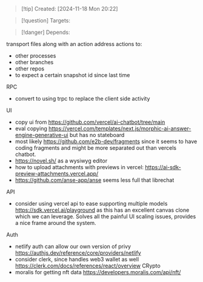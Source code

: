 
>[!tip] Created: [2024-11-18 Mon 20:22]

>[!question] Targets: 

>[!danger] Depends: 

transport files along with an action
address actions to:
- other processes
- other branches
- other repos
- to expect a certain snapshot id since last time


RPC
- convert to using trpc to replace the client side activity

UI
- copy ui from https://github.com/vercel/ai-chatbot/tree/main
- eval copying https://vercel.com/templates/next.js/morphic-ai-answer-engine-generative-ui but has no stateboard
- most likely https://github.com/e2b-dev/fragments since it seems to have coding fragments and might be more separated out than vercels chatbot.
- https://novel.sh/ as a wysiwyg editor
- how to upload attachments with previews in vercel: https://ai-sdk-preview-attachments.vercel.app/
- https://github.com/anse-app/anse seems less full that librechat

API
- consider using vercel api to ease supporting multiple models https://sdk.vercel.ai/playground as this has an excellent canvas clone which we can leverage.  Solves all the painful UI scaling issues, provides a nice frame around the system.

Auth
- netlify auth can allow our own version of privy https://authjs.dev/reference/core/providers/netlify
- consider clerk, since handles web3 wallet as well https://clerk.com/docs/references/react/overview
CRypto
- moralis for getting nft data https://developers.moralis.com/api/nft/